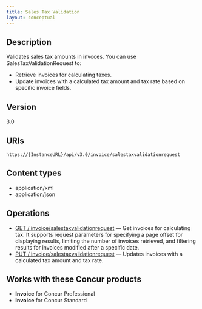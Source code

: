 ```yaml
---
title: Sales Tax Validation 
layout: conceptual
---
```





##  Description

Validates sales tax amounts in invoces. You can use SalesTaxValidationRequest to:

* Retrieve invoices for calculating taxes.
* Update invoices with a calculated tax amount and tax rate based on specific invoice fields.

##  Version

3.0

##  URIs

`https://{InstanceURL}/api/v3.0/invoice/salestaxvalidationrequest`

##  Content types

* application/xml
* application/json

##  Operations
* [GET / invoice/salestaxvalidationrequest][1] — Get invoices for calculating tax. It supports request parameters for specifying a page offset for displaying results, limiting the number of invoices retrieved, and filtering results for invoices modified after a specific date.
* [PUT / invoice/salestaxvalidationrequest][2] — Updates invoices with a calculated tax amount and tax rate.

##  Works with these Concur products
* **Invoice** for Concur Professional
* **Invoice** for Concur Standard


[1]: https://www.concursolutions.com/api/docs/index.html#!/SalesTaxValidationRequest/Get_offset_limit_modifiedafter_get_0
[2]: https://www.concursolutions.com/api/docs/index.html#!/SalesTaxValidationRequest/Put_invoice_put_1
